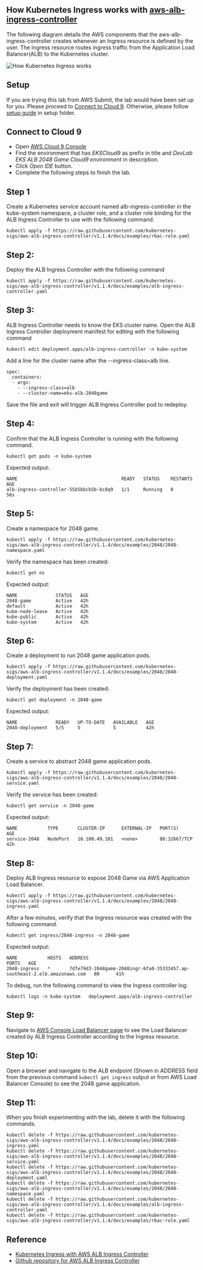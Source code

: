 ## How Kubernetes Ingress works with [aws-alb-ingress-controller](https://github.com/kubernetes-sigs/aws-alb-ingress-controller)

The following diagram details the AWS components that the aws-alb-ingress-controller creates whenever an Ingress resource is defined by the user. The Ingress resource routes ingress traffic from the Application Load Balancer(ALB) to the Kubernetes cluster.

![How Kubernetes Ingress works](https://d2908q01vomqb2.cloudfront.net/ca3512f4dfa95a03169c5a670a4c91a19b3077b4/2018/11/20/image1-1.png "How Kubernetes Ingress works")

## Setup

If you are trying this lab from AWS Submit, the lab would have been set up for you. Please proceed to [Connect to Cloud 9](#connect-to-cloud9). Otherwise, please follow [setup guide](setup/README.md) in setup folder.

## <a name="connect-to-cloud9"></a> Connect to Cloud 9

* Open [AWS Cloud 9 Console](https://console.aws.amazon.com/cloud9/home)
* Find the environment that has *EKSCloud9* as prefix in title and *DevLab EKS ALB 2048 Game Cloud9 environment* in description.
* Click *Open IDE* button.
* Complete the following steps to finish the lab.

## Step 1

Create a Kubernetes service account named alb-ingress-controller in the kube-system namespace, a cluster role, and a cluster role binding for the ALB Ingress Controller to use with the following command.

```
kubectl apply -f https://raw.githubusercontent.com/kubernetes-sigs/aws-alb-ingress-controller/v1.1.4/docs/examples/rbac-role.yaml
```

## Step 2: 

Deploy the ALB Ingress Controller with the following command

```
kubectl apply -f https://raw.githubusercontent.com/kubernetes-sigs/aws-alb-ingress-controller/v1.1.4/docs/examples/alb-ingress-controller.yaml
```

## Step 3:

ALB Ingress Controller needs to know the EKS cluster name. Open the ALB Ingress Controller deployment manifest for editing with the following command

```
kubectl edit deployment.apps/alb-ingress-controller -n kube-system
```

Add a line for the cluster name after the --ingress-class=alb line.

```
spec:
  containers:
  - args:
    - --ingress-class=alb
    - --cluster-name=eks-alb-2048game
```

Save the file and exit will trigger ALB Ingress Controller pod to redeploy.

## Step 4:

Confirm that the ALB Ingress Controller is running with the following command. 

```
kubectl get pods -n kube-system
```

Expected output:

```
NAME                                      READY   STATUS    RESTARTS   AGE
alb-ingress-controller-55b5bbcb5b-bc8q9   1/1     Running   0          56s
```

## Step 5:

Create a namespace for 2048 game.

```
kubectl apply -f https://raw.githubusercontent.com/kubernetes-sigs/aws-alb-ingress-controller/v1.1.4/docs/examples/2048/2048-namespace.yaml
```

Verify the namespace has been created:

```
kubectl get ns
```

Expected output:

```
NAME              STATUS   AGE
2048-game         Active   42h
default           Active   42h
kube-node-lease   Active   42h
kube-public       Active   42h
kube-system       Active   42h
```

## Step 6:

Create a deployment to run 2048 game application pods.

```
kubectl apply -f https://raw.githubusercontent.com/kubernetes-sigs/aws-alb-ingress-controller/v1.1.4/docs/examples/2048/2048-deployment.yaml
```

Verify the deployment has been created:

```
kubectl get deployment -n 2048-game
```

Expected output:

```
NAME              READY   UP-TO-DATE   AVAILABLE   AGE
2048-deployment   5/5     5            5           42h
```

## Step 7:

Create a service to abstract 2048 game application pods.

```
kubectl apply -f https://raw.githubusercontent.com/kubernetes-sigs/aws-alb-ingress-controller/v1.1.4/docs/examples/2048/2048-service.yaml
```

Verify the service has been created:

```
kubectl get service -n 2048-game
```

Expected output:

```
NAME           TYPE       CLUSTER-IP      EXTERNAL-IP   PORT(S)        AGE
service-2048   NodePort   10.100.49.101   <none>        80:32667/TCP   42h
```

## Step 8:

Deploy ALB Ingress resource to expose 2048 Game via AWS Application Load Balancer.

```
kubectl apply -f https://raw.githubusercontent.com/kubernetes-sigs/aws-alb-ingress-controller/v1.1.4/docs/examples/2048/2048-ingress.yaml
```

After a few minutes, verify that the Ingress resource was created with the following command. 

```
kubectl get ingress/2048-ingress -n 2048-game
```

Expected output:

```
NAME           HOSTS   ADDRESS                                                                     PORTS   AGE
2048-ingress   *       7dfe79d3-2048game-2048ingr-6fa0-35333457.ap-southeast-2.elb.amazonaws.com   80      41h
```

To debug, run the following command to view the Ingress controller log:

```
kubectl logs -n kube-system   deployment.apps/alb-ingress-controller
```

## Step 9:

Navigate to [AWS Console Load Balancer page](https://console.aws.amazon.com/ec2/v2/home#LoadBalancers:sort=loadBalancerName) to see the Load Balancer created by ALB Ingress Controller according to the Ingress resource.

## Step 10:

Open a browser and navigate to the ALB endpoint (Shown in ADDRESS field from the previous command `kubectl get ingress` output or from AWS Load Balancer Console) to see the 2048 game application.

## Step 11:

When you finish experimenting with the lab, delete it with the following commands.

```
kubectl delete -f https://raw.githubusercontent.com/kubernetes-sigs/aws-alb-ingress-controller/v1.1.4/docs/examples/2048/2048-ingress.yaml
kubectl delete -f https://raw.githubusercontent.com/kubernetes-sigs/aws-alb-ingress-controller/v1.1.4/docs/examples/2048/2048-service.yaml
kubectl delete -f https://raw.githubusercontent.com/kubernetes-sigs/aws-alb-ingress-controller/v1.1.4/docs/examples/2048/2048-deployment.yaml
kubectl delete -f https://raw.githubusercontent.com/kubernetes-sigs/aws-alb-ingress-controller/v1.1.4/docs/examples/2048/2048-namespace.yaml
kubectl delete -f https://raw.githubusercontent.com/kubernetes-sigs/aws-alb-ingress-controller/v1.1.4/docs/examples/alb-ingress-controller.yaml
kubectl delete -f https://raw.githubusercontent.com/kubernetes-sigs/aws-alb-ingress-controller/v1.1.4/docs/examples/rbac-role.yaml
```

## Reference

- [Kubernetes Ingress with AWS ALB Ingress Controller](https://aws.amazon.com/blogs/opensource/kubernetes-ingress-aws-alb-ingress-controller/)
- [Github repository for AWS ALB Ingress Controller](https://github.com/kubernetes-sigs/aws-alb-ingress-controller)
